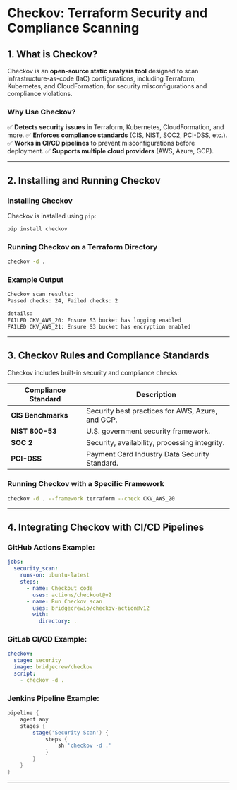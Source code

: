 # Checkov: Terraform Security and Compliance Scanning

## **1. What is Checkov?**
Checkov is an **open-source static analysis tool** designed to scan infrastructure-as-code (IaC) configurations, including Terraform, Kubernetes, and CloudFormation, for security misconfigurations and compliance violations.

### **Why Use Checkov?**
✅ **Detects security issues** in Terraform, Kubernetes, CloudFormation, and more.
✅ **Enforces compliance standards** (CIS, NIST, SOC2, PCI-DSS, etc.).
✅ **Works in CI/CD pipelines** to prevent misconfigurations before deployment.
✅ **Supports multiple cloud providers** (AWS, Azure, GCP).

---

## **2. Installing and Running Checkov**

### **Installing Checkov**
Checkov is installed using `pip`:
```bash
pip install checkov
```

### **Running Checkov on a Terraform Directory**
```bash
checkov -d .
```

### **Example Output**
```bash
Checkov scan results:
Passed checks: 24, Failed checks: 2

details:
FAILED CKV_AWS_20: Ensure S3 bucket has logging enabled
FAILED CKV_AWS_21: Ensure S3 bucket has encryption enabled
```

---

## **3. Checkov Rules and Compliance Standards**
Checkov includes built-in security and compliance checks:

| Compliance Standard | Description |
|---------------------|-------------|
| **CIS Benchmarks**  | Security best practices for AWS, Azure, and GCP. |
| **NIST 800-53**     | U.S. government security framework. |
| **SOC 2**           | Security, availability, processing integrity. |
| **PCI-DSS**         | Payment Card Industry Data Security Standard. |

### **Running Checkov with a Specific Framework**
```bash
checkov -d . --framework terraform --check CKV_AWS_20
```

---

## **4. Integrating Checkov with CI/CD Pipelines**

### **GitHub Actions Example:**
```yaml
jobs:
  security_scan:
    runs-on: ubuntu-latest
    steps:
      - name: Checkout code
        uses: actions/checkout@v2
      - name: Run Checkov scan
        uses: bridgecrewio/checkov-action@v12
        with:
          directory: .
```

### **GitLab CI/CD Example:**
```yaml
checkov:
  stage: security
  image: bridgecrew/checkov
  script:
    - checkov -d .
```

### **Jenkins Pipeline Example:**
```groovy
pipeline {
    agent any
    stages {
        stage('Security Scan') {
            steps {
                sh 'checkov -d .'
            }
        }
    }
}
```

---
